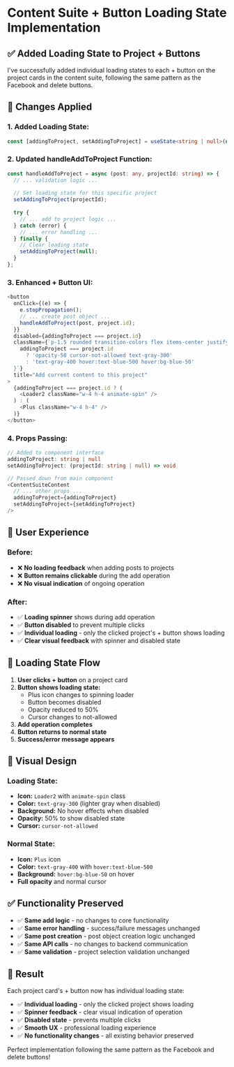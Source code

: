 # Content Suite + Button Loading State Implementation

## ✅ Added Loading State to Project + Buttons

I've successfully added individual loading states to each + button on the project cards in the content suite, following the same pattern as the Facebook and delete buttons.

## 🔧 Changes Applied

### **1. Added Loading State:**
```typescript
const [addingToProject, setAddingToProject] = useState<string | null>(null);
```

### **2. Updated handleAddToProject Function:**
```typescript
const handleAddToProject = async (post: any, projectId: string) => {
  // ... validation logic ...
  
  // Set loading state for this specific project
  setAddingToProject(projectId);
  
  try {
    // ... add to project logic ...
  } catch (error) {
    // ... error handling ...
  } finally {
    // Clear loading state
    setAddingToProject(null);
  }
};
```

### **3. Enhanced + Button UI:**
```typescript
<button
  onClick={(e) => {
    e.stopPropagation();
    // ... create post object ...
    handleAddToProject(post, project.id);
  }}
  disabled={addingToProject === project.id}
  className={`p-1.5 rounded transition-colors flex items-center justify-center ${
    addingToProject === project.id 
      ? 'opacity-50 cursor-not-allowed text-gray-300' 
      : 'text-gray-400 hover:text-blue-500 hover:bg-blue-50'
  }`}
  title="Add current content to this project"
>
  {addingToProject === project.id ? (
    <Loader2 className="w-4 h-4 animate-spin" />
  ) : (
    <Plus className="w-4 h-4" />
  )}
</button>
```

### **4. Props Passing:**
```typescript
// Added to component interface
addingToProject: string | null
setAddingToProject: (projectId: string | null) => void

// Passed down from main component
<ContentSuiteContent 
  // ... other props ...
  addingToProject={addingToProject}
  setAddingToProject={setAddingToProject}
/>
```

## 🎯 User Experience

### **Before:**
- ❌ **No loading feedback** when adding posts to projects
- ❌ **Button remains clickable** during the add operation
- ❌ **No visual indication** of ongoing operation

### **After:**
- ✅ **Loading spinner** shows during add operation
- ✅ **Button disabled** to prevent multiple clicks
- ✅ **Individual loading** - only the clicked project's + button shows loading
- ✅ **Clear visual feedback** with spinner and disabled state

## 🔄 Loading State Flow

1. **User clicks + button** on a project card
2. **Button shows loading state:**
   - Plus icon changes to spinning loader
   - Button becomes disabled
   - Opacity reduced to 50%
   - Cursor changes to not-allowed
3. **Add operation completes**
4. **Button returns to normal state**
5. **Success/error message appears**

## 🎨 Visual Design

### **Loading State:**
- **Icon:** `Loader2` with `animate-spin` class
- **Color:** `text-gray-300` (lighter gray when disabled)
- **Background:** No hover effects when disabled
- **Opacity:** 50% to show disabled state
- **Cursor:** `cursor-not-allowed`

### **Normal State:**
- **Icon:** `Plus` icon
- **Color:** `text-gray-400` with `hover:text-blue-500`
- **Background:** `hover:bg-blue-50` on hover
- **Full opacity** and normal cursor

## ✅ Functionality Preserved

- ✅ **Same add logic** - no changes to core functionality
- ✅ **Same error handling** - success/failure messages unchanged
- ✅ **Same post creation** - post object creation logic unchanged
- ✅ **Same API calls** - no changes to backend communication
- ✅ **Same validation** - project selection validation unchanged

## 🎉 Result

Each project card's + button now has individual loading state:
- ✅ **Individual loading** - only the clicked project shows loading
- ✅ **Spinner feedback** - clear visual indication of operation
- ✅ **Disabled state** - prevents multiple clicks
- ✅ **Smooth UX** - professional loading experience
- ✅ **No functionality changes** - all existing behavior preserved

Perfect implementation following the same pattern as the Facebook and delete buttons!
